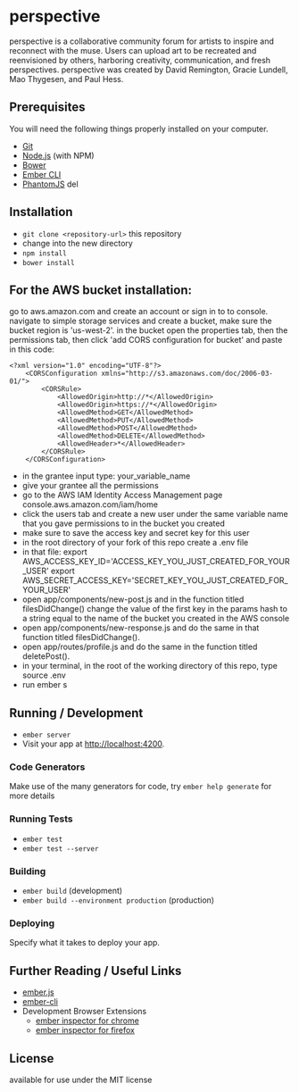 # perspective

perspective is a collaborative community forum for artists to inspire and reconnect with the muse. Users can upload art to be recreated and reenvisioned by others, harboring creativity, communication, and fresh perspectives.
perspective was created by David Remington, Gracie Lundell, Mao Thygesen, and Paul Hess.

## Prerequisites

You will need the following things properly installed on your computer.

* [Git](http://git-scm.com/)
* [Node.js](http://nodejs.org/) (with NPM)
* [Bower](http://bower.io/)
* [Ember CLI](http://www.ember-cli.com/)
* [PhantomJS](http://phantomjs.org/)
del
## Installation

* `git clone <repository-url>` this repository
* change into the new directory
* `npm install`
* `bower install`

## For the AWS bucket installation: 
go to aws.amazon.com and create an account or sign in to to console.
navigate to simple storage services and create a bucket, make sure the bucket region is 'us-west-2'.
in the bucket open the properties tab, then the permissions tab, then click 'add CORS configuration for bucket' and 
paste in this code: 

    <?xml version="1.0" encoding="UTF-8"?>
	    <CORSConfiguration xmlns="http://s3.amazonaws.com/doc/2006-03-01/">
    	    <CORSRule>
            	<AllowedOrigin>http://*</AllowedOrigin>
            	<AllowedOrigin>https://*</AllowedOrigin>
            	<AllowedMethod>GET</AllowedMethod>
            	<AllowedMethod>PUT</AllowedMethod>
            	<AllowedMethod>POST</AllowedMethod>
            	<AllowedMethod>DELETE</AllowedMethod>
            	<AllowedHeader>*</AllowedHeader>
    	    </CORSRule>
	    </CORSConfiguration>


* in the grantee input type: your_variable_name
* give your grantee all the permissions
* go to the AWS IAM Identity Access Management page console.aws.amazon.com/iam/home
* click the users tab and create a new user under the same variable name that you gave permissions to in the bucket you created
* make sure to save the access key and secret key  for this user
* in the root directory of your fork of this repo create a .env file
* in that file:
	export AWS_ACCESS_KEY_ID='ACCESS_KEY_YOU_JUST_CREATED_FOR_YOUR_USER'
	export AWS_SECRET_ACCESS_KEY='SECRET_KEY_YOU_JUST_CREATED_FOR_YOUR_USER'
* open app/components/new-post.js and in the function titled filesDidChange() change the value of the first key in the params hash to a string equal to the name of the bucket you created in the AWS console
* open app/components/new-response.js and do the same in that function titled filesDidChange().
* open app/routes/profile.js and do the same in the function titled deletePost().
* in your terminal, in the root of the working directory of this repo, type source .env
* run ember s 


## Running / Development

* `ember server`
* Visit your app at [http://localhost:4200](http://localhost:4200).

### Code Generators

Make use of the many generators for code, try `ember help generate` for more details

### Running Tests

* `ember test`
* `ember test --server`

### Building

* `ember build` (development)
* `ember build --environment production` (production)

### Deploying

Specify what it takes to deploy your app.

## Further Reading / Useful Links

* [ember.js](http://emberjs.com/)
* [ember-cli](http://www.ember-cli.com/)
* Development Browser Extensions
  * [ember inspector for chrome](https://chrome.google.com/webstore/detail/ember-inspector/bmdblncegkenkacieihfhpjfppoconhi)
  * [ember inspector for firefox](https://addons.mozilla.org/en-US/firefox/addon/ember-inspector/)

## License 
available for use under the MIT license

